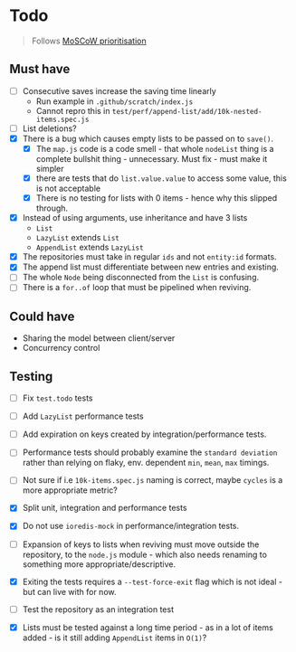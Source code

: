 # Todo

> Follows [MoSCoW prioritisation][moscow]

## Must have

- [ ] Consecutive saves increase the saving time linearly
  - Run example in `.github/scratch/index.js`
  - Cannot repro this in `test/perf/append-list/add/10k-nested-items.spec.js`
- [ ] List deletions?
- [x] There is a bug which causes empty lists to be passed on to `save()`.
  - [x] The `map.js` code is a code smell - that whole `nodeList` thing is a
    complete bullshit thing - unnecessary. Must fix - must make it simpler
  - [x] there are tests that do `list.value.value` to access some value, this
        is not acceptable
  - [x] There is no testing for lists with 0 items - hence why this slipped
        through.
- [x] Instead of using arguments, use inheritance and have 3 lists
  - `List`
  - `LazyList` extends `List`
  - `AppendList` extends `LazyList`
- [x] The repositories must take in regular `ids` and not `entity:id` formats.
- [x] The append list must differentiate between new entries and existing.
- [ ] The whole `Node` being disconnected from the `List` is confusing.
- [ ] There is a `for..of` loop that must be pipelined when reviving.

## Could have

- Sharing the model between client/server
- Concurrency control

## Testing

- [ ] Fix `test.todo` tests
- [ ] Add `LazyList` performance tests
- [ ] Add expiration on keys created by integration/performance tests.
- [ ] Performance tests should probably examine the `standard deviation`
      rather than relying on flaky, env. dependent `min`, `mean`, `max` timings.
- [ ] Not sure if i.e `10k-items.spec.js` naming is correct, maybe `cycles` is
      a more appropriate metric?
- [x] Split unit, integration and performance tests
- [x] Do not use `ioredis-mock` in performance/integration tests.
- [ ] Expansion of keys to lists when reviving must move outside the repository,
      to the `node.js` module - which also needs renaming to something more
      appropriate/descriptive.
- [x] Exiting the tests requires a `--test-force-exit` flag which is not
      ideal - but can live with for now.
- [ ] Test the repository as an integration test
- [x] Lists must be tested against a long time period - as in a lot of
items added - is it still adding `AppendList` items in `O(1)`?


[moscow]: https://en.wikipedia.org/wiki/MoSCoW_method

